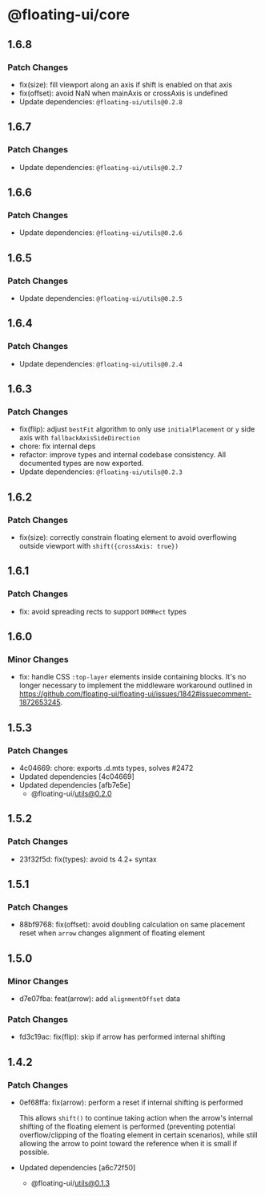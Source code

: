 # @floating-ui/core

## 1.6.8

### Patch Changes

- fix(size): fill viewport along an axis if shift is enabled on that axis
- fix(offset): avoid NaN when mainAxis or crossAxis is undefined
- Update dependencies: `@floating-ui/utils@0.2.8`

## 1.6.7

### Patch Changes

- Update dependencies: `@floating-ui/utils@0.2.7`

## 1.6.6

### Patch Changes

- Update dependencies: `@floating-ui/utils@0.2.6`

## 1.6.5

### Patch Changes

- Update dependencies: `@floating-ui/utils@0.2.5`

## 1.6.4

### Patch Changes

- Update dependencies: `@floating-ui/utils@0.2.4`

## 1.6.3

### Patch Changes

- fix(flip): adjust `bestFit` algorithm to only use `initialPlacement` or `y` side axis with `fallbackAxisSideDirection`
- chore: fix internal deps
- refactor: improve types and internal codebase consistency. All documented types are now exported.
- Update dependencies: `@floating-ui/utils@0.2.3`

## 1.6.2

### Patch Changes

- fix(size): correctly constrain floating element to avoid overflowing outside viewport with `shift({crossAxis: true})`

## 1.6.1

### Patch Changes

- fix: avoid spreading rects to support `DOMRect` types

## 1.6.0

### Minor Changes

- fix: handle CSS `:top-layer` elements inside containing blocks. It's no longer
  necessary to implement the middleware workaround outlined in
  https://github.com/floating-ui/floating-ui/issues/1842#issuecomment-1872653245.

## 1.5.3

### Patch Changes

- 4c04669: chore: exports .d.mts types, solves #2472
- Updated dependencies [4c04669]
- Updated dependencies [afb7e5e]
  - @floating-ui/utils@0.2.0

## 1.5.2

### Patch Changes

- 23f32f5d: fix(types): avoid ts 4.2+ syntax

## 1.5.1

### Patch Changes

- 88bf9768: fix(offset): avoid doubling calculation on same placement reset when
  `arrow` changes alignment of floating element

## 1.5.0

### Minor Changes

- d7e07fba: feat(arrow): add `alignmentOffset` data

### Patch Changes

- fd3c19ac: fix(flip): skip if arrow has performed internal shifting

## 1.4.2

### Patch Changes

- 0ef68ffa: fix(arrow): perform a reset if internal shifting is performed

  This allows `shift()` to continue taking action when the arrow's internal
  shifting of the floating element is performed (preventing potential
  overflow/clipping of the floating element in certain scenarios), while still
  allowing the arrow to point toward the reference when it is small if possible.

- Updated dependencies [a6c72f50]
  - @floating-ui/utils@0.1.3
